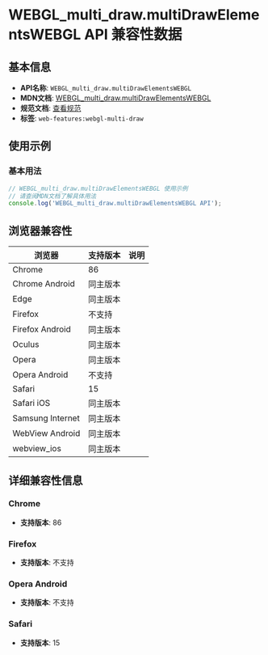 # WEBGL_multi_draw.multiDrawElementsWEBGL API 兼容性数据

## 基本信息

- **API名称**: `WEBGL_multi_draw.multiDrawElementsWEBGL`
- **MDN文档**: [WEBGL_multi_draw.multiDrawElementsWEBGL](https://developer.mozilla.org/docs/Web/API/WEBGL_multi_draw/multiDrawElementsWEBGL)
- **规范文档**: [查看规范](https://registry.khronos.org/webgl/extensions/WEBGL_multi_draw/)
- **标签**: `web-features:webgl-multi-draw`

## 使用示例

### 基本用法

```javascript
// WEBGL_multi_draw.multiDrawElementsWEBGL 使用示例
// 请查阅MDN文档了解具体用法
console.log('WEBGL_multi_draw.multiDrawElementsWEBGL API');
```

## 浏览器兼容性

| 浏览器 | 支持版本 | 说明 |
|--------|----------|------|
| Chrome | 86 |  |
| Chrome Android | 同主版本 |  |
| Edge | 同主版本 |  |
| Firefox | 不支持 |  |
| Firefox Android | 同主版本 |  |
| Oculus | 同主版本 |  |
| Opera | 同主版本 |  |
| Opera Android | 不支持 |  |
| Safari | 15 |  |
| Safari iOS | 同主版本 |  |
| Samsung Internet | 同主版本 |  |
| WebView Android | 同主版本 |  |
| webview_ios | 同主版本 |  |

## 详细兼容性信息

### Chrome

- **支持版本**: 86

### Firefox

- **支持版本**: 不支持

### Opera Android

- **支持版本**: 不支持

### Safari

- **支持版本**: 15

